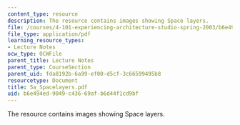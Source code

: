```yaml
---
content_type: resource
description: The resource contains images showing Space layers.
file: /courses/4-101-experiencing-architecture-studio-spring-2003/b6e494ed9049c43669afb6d44f1cd9bf_5a_Spacelayers.pdf
file_type: application/pdf
learning_resource_types:
- Lecture Notes
ocw_type: OCWFile
parent_title: Lecture Notes
parent_type: CourseSection
parent_uid: fda8192b-6a99-ef00-d5cf-3c66599495b8
resourcetype: Document
title: 5a_Spacelayers.pdf
uid: b6e494ed-9049-c436-69af-b6d44f1cd9bf
---
```

The resource contains images showing Space layers.

